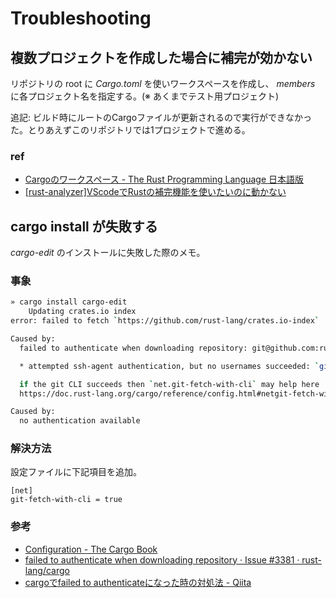 # Troubleshooting

## 複数プロジェクトを作成した場合に補完が効かない

リポジトリの root に *Cargo.toml* を使いワークスペースを作成し、 *members* に各プロジェクト名を指定する。(※ あくまでテスト用プロジェクト)

追記: ビルド時にルートのCargoファイルが更新されるので実行ができなかった。とりあえずこのリポジトリでは1プロジェクトで進める。

### ref

- [Cargoのワークスペース - The Rust Programming Language 日本語版](https://doc.rust-jp.rs/book-ja/ch14-03-cargo-workspaces.html)
- [[rust-analyzer]VScodeでRustの補完機能を使いたいのに動かない](https://zenn.dev/fah_72946_engr/articles/cf53487d3cc5fc)

## cargo install が失敗する

*cargo-edit* のインストールに失敗した際のメモ。

### 事象

```sh
» cargo install cargo-edit
    Updating crates.io index
error: failed to fetch `https://github.com/rust-lang/crates.io-index`

Caused by:
  failed to authenticate when downloading repository: git@github.com:rust-lang/crates.io-index

  * attempted ssh-agent authentication, but no usernames succeeded: `git`

  if the git CLI succeeds then `net.git-fetch-with-cli` may help here
  https://doc.rust-lang.org/cargo/reference/config.html#netgit-fetch-with-cli

Caused by:
  no authentication available
```

### 解決方法

設定ファイルに下記項目を追加。

```toml:$HOME/.cargo/
[net]
git-fetch-with-cli = true
```

### 参考

- [Configuration - The Cargo Book](https://doc.rust-lang.org/cargo/reference/config.html#netgit-fetch-with-cli)
- [failed to authenticate when downloading repository · Issue #3381 · rust-lang/cargo](https://github.com/rust-lang/cargo/issues/3381)
- [cargoでfailed to authenticateになった時の対処法 - Qiita](https://qiita.com/ryo-yamaoka/items/c9d7c9127540e9eadfbb)
